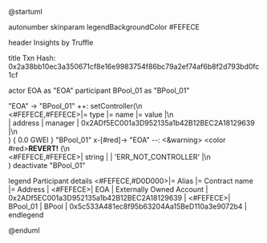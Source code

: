 

@startuml

autonumber
skinparam legendBackgroundColor #FEFECE

<style>
      header {
        HorizontalAlignment left
        FontColor purple
        FontSize 14
        Padding 10
      }
    </style>

header Insights by Truffle

title Txn Hash: 0x2a38bb10ec3a350671cf8e16e9983754f86bc79a2ef74af6b8f2d793bd0fc1cf


actor EOA as "EOA"
participant BPool_01 as "BPool_01"

"EOA" -> "BPool_01" ++: setController(\n\
<#FEFECE,#FEFECE>|= type |= name |= value |\n\
| address | manager | 0x2ADf5EC001a3D952135a1b42B12BEC2A18129639 |\n\
) { 0.0 GWEI }
"BPool_01" x-[#red]-> "EOA" --: <&warning> <color #red>**REVERT!**</color> (\n\
<#FEFECE,#FEFECE>| string |  | 'ERR_NOT_CONTROLLER' |\n\
)
deactivate "BPool_01"

legend
Participant details
<#FEFECE,#D0D000>|= Alias |= Contract name |= Address |
<#FEFECE>| EOA | Externally Owned Account | 0x2ADf5EC001a3D952135a1b42B12BEC2A18129639 |
<#FEFECE>| BPool_01 | BPool | 0x5c533A481ec8f95b63204Aa15BeD110a3e9072b4 |
endlegend

@enduml